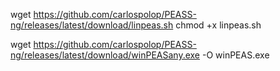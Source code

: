wget https://github.com/carlospolop/PEASS-ng/releases/latest/download/linpeas.sh
chmod +x linpeas.sh

wget https://github.com/carlospolop/PEASS-ng/releases/latest/download/winPEASany.exe -O winPEAS.exe
